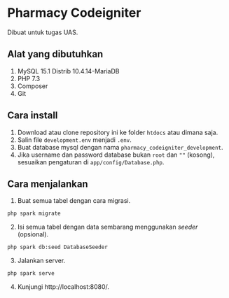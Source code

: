 # Pharmacy Codeigniter

Dibuat untuk tugas UAS.

## Alat yang dibutuhkan

1. MySQL 15.1 Distrib 10.4.14-MariaDB
2. PHP 7.3
3. Composer
4. Git

## Cara install

1. Download atau clone repository ini ke folder `htdocs` atau dimana saja.
2. Salin file `development.env` menjadi `.env`.
3. Buat database mysql dengan nama `pharmacy_codeigniter_development`.
4. Jika username dan password database bukan `root` dan `""` (kosong), sesuaikan pengaturan di `app/config/Database.php`.

## Cara menjalankan

1. Buat semua tabel dengan cara migrasi.

```bash
php spark migrate
```

2. Isi semua tabel dengan data sembarang menggunakan _seeder_ (opsional).

```bash
php spark db:seed DatabaseSeeder
```

3. Jalankan server.

```bash
php spark serve
```

4. Kunjungi http://localhost:8080/.

